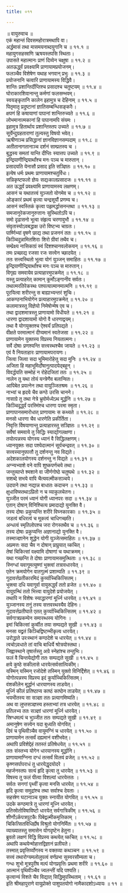 ```yaml
---
title: ०११

---
```

॥ वायुरुवाच ॥  
एकं महान्तं दिवसमहोरात्रमथापि वा।  
अर्द्धमासं तथा मासमयनाब्दयुगानि च ॥ ११.१ ॥  
महायुगसहस्राणि ऋषयस्तपसि स्थिताः।  
उपासते महात्मानः प्राणं दिव्येन चक्षुषा ॥ ११.२ ॥  
अतऊर्द्ध्वं प्रवक्ष्यामि प्राणायामप्रयोजनम्।  
फलञ्चैव विशेषेण यथाह भगवान् प्रभुः ॥ ११.३ ॥  
प्रयोजनानि चत्वारि प्राणायामस्य विद्धिवै।  
शान्तिः प्रशान्तिर्दीप्तिश्च प्रसादश्च चतुष्टयम् ॥ ११.४ ॥  
घोराकारशिवानान्तु कर्मणां फलसम्भवम्।  
स्वयङ्कृतानि कालेन इहामुत्र च देहिनाम् ॥ ११.५ ॥  
पितृमातृ प्रदुष्टानां ज्ञातिसम्बन्धिसङ्करैः।  
क्षपणं हि कषायाणां पापानां शान्तिरुच्यते ॥ ११.६ ॥  
लोभमानात्मकानां हि पापानामपि संयमः ।  
इहामुत्र हितार्थाय प्रशान्तिस्तप उच्यते ॥ ११.७ ॥  
सूर्येन्दुग्रहताराणां तुल्यस्तु विषयो भवेत्।  
ऋषीणाञ्च प्रसिद्धानां ज्ञानविज्ञानसम्पदाम् ॥ ११.८ ॥  
अतीतानागतानाञ्च दर्शनं साम्प्रतस्य च ।  
बुद्धस्य समतां यान्ति दीप्तिः स्यात्तप उच्यते ॥ ११.९ ॥  
इन्द्रियाणीन्द्रियार्थांश्च मनः पञ्च च मारुतान् ।  
प्रसादयति येनासौ प्रसाद इति सञ्ज्ञितः ॥ ११.१० ॥  
इत्येष धर्मः प्रथमः प्राणायामश्चतुर्विधः।  
सन्निकृष्टफलो ज्ञेयः सद्यःकालप्रसादजः ॥ ११.११ ॥  
अत ऊर्द्ध्वं प्रवक्ष्यामि प्राणायामस्य लक्षणम्।  
आसनं च यथातत्त्वं युञ्जतो योगमेव च ॥ ११.१२ ॥  
ओङ्कारं प्रथमं कृत्वा चन्द्रसूयौं प्रणम्य च।  
आसनं स्वस्तिकं कृत्वा पझमर्द्धासनन्तथा ॥ ११.१३ ॥  
समजानुरेकजानुरुत्तानः सुस्थितोऽपि च।  
समो दृढासनो भूत्वा संहृत्य चरणावुभौ ॥ ११.१४ ॥  
संवृतास्योऽवबद्धाक्ष उरो विष्टभ्य चाग्रतः।  
पार्ष्णिभ्यां वृषणे छाद्य तथा प्रजननं ततः ॥ ११.१५ ॥  
किञ्चिदुन्नामितशिराः शिरो ग्रीवां तथैव च।  
सम्प्रेक्ष्य नासिकाग्रं स्वं दिशश्चानवलोकयन् ॥ ११.१६ ॥  
तमः प्रच्छाद्य रजसा रजः सत्त्वेन च्छादयेत् ।  
ततः सत्त्वस्थितो भूत्वा योगं युञ्जन् समाहितः ॥ ११.१७ ॥  
इन्द्रियाणीन्द्रियार्थांश्च मनः पञ्च स मारुतान्।  
विगृह्य समवायेव प्रत्याहारमुपक्रमेत् ॥ ११.१८ ॥  
यस्तु प्रत्याहरेत् कामान् कूर्मोऽङ्गानीव सर्वतः।  
तथात्मरतिरेकस्थः पश्यत्यात्मानमात्मनि ॥ ११.१९ ॥  
पूरयित्वा शरीरन्तु स बाह्याभ्यन्तरं शुचिः।  
आकण्ठनाभियोगेन प्रत्याहारमुपक्रमेत् ॥ ११.२० ॥  
कलामात्रस्तु विज्ञेयो निमेषोन्मेष एव च।  
तथा द्वादशमात्रस्तु प्राणायामो विधीयते ॥ ११.२१ ॥  
धारणा द्वादशायामो योगो वै धारणाद्वयम्।  
तथा वै योगयुक्तश्च ऐश्वर्यं प्रतिपद्यते ।  
वीक्षते परमात्मानं दीप्यमानं स्वतेजसा ॥ ११.२२ ॥  
प्राणायामेन युक्तस्य विप्रस्य नियतात्मनः।  
सर्वे दोषाः प्रणश्यन्ति सत्त्वस्थश्चैव जायते ॥ ११.२३ ॥  
एवं वै नियताहारः प्राणायामपरायणः।  
जित्वा जित्वा सदा भूमिमारोहेत्तु सदा मुनिः ॥ ११.२४ ॥  
अजिता हि महाभूमिर्दोषानुत्पादयेद्बहून् ।  
विवर्द्धयति सम्मोहं न रोहेदजितां ततः ॥ ११.२५ ॥  
नालेन तु यथा तोयं यन्त्रेणैव बलान्वितः।  
आपिबेत प्रयत्नेन तथा वायुञ्जितश्रमः ॥ ११.२६ ॥  
नाभ्यां च हृदये चैव कण्ठे उरसि चानने।  
नासाग्रे तु तथा नेत्रे भ्रुवोर्मध्येऽथ मूर्द्धनि ॥ ११.२७ ॥  
किञ्चिदूर्द्ध्वं परस्मिंश्च धारणा परमा स्मृता।  
प्राणापानसमारोधात् प्राणायामः स कथ्यते ॥ ११.२८ ॥  
मनसो धारणा चैव धारणेति प्रकीर्तिता।  
निवृत्ति र्विषयाणान्तु प्रत्याहारस्तु सञ्ज्ञितः ॥ ११.२९ ॥  
सर्वेषां समवाये तु सिद्धिः स्याद्योगलक्षणा।  
तयोत्पन्नस्य योगस्य ध्यानं वै सिद्धिलक्षणम्।  
ध्यानयुक्तः सदा पश्येदात्मानं सूर्यचन्द्रवत् ॥ ११.३० ॥  
सत्त्वस्यानुपपत्तौ तु दर्शनन्तु नव विद्यते।  
अदेशकालयोगस्य दर्शनन्तु न विद्यते ॥ ११.३१ ॥  
अग्न्यभ्याशे वने वापि शुष्कपर्णचये तथा।  
जन्तुव्याप्ते श्मशाने वा जीर्णगोष्ठे चतुष्पथे ॥ ११.३२ ॥  
सशब्दे सभये वापि चैत्यवल्मीकसञ्चये।  
उदपाने तथा नद्यान्न बाधातः कदाचन ॥ ११.३३ ॥  
क्षुधाविष्स्तथाऽप्रितो न च व्याकुलचेतनः।  
युञ्जीत परमं ध्यानं योगी ध्यानपरः सदा ॥ ११.३४ ॥  
एतान् दोषान् विनिश्चित्य प्रमादाद्यो युनक्ति वै।  
तस्य दोषाः प्रकुप्यन्ति शरीरे विघ्नकारकाः ॥ ११.३५ ॥  
जडत्वं बधिरत्वं च मूकत्वं चाधिगच्छति।  
अन्धत्वं स्मृतिलोपश्च जरा रोगस्तथैव च ॥ ११.३६ ॥  
तस्य दोषाः प्रकुप्यन्ति अज्ञानाद्यो युनक्ति वै।  
तस्माज्ज्ञानेन शुद्धेन योगी युञ्जेत्समाहितः ॥ ११.३७ ॥  
अप्रमत्तः सदा चैव न दोषान् प्राप्रुयात् व्कचित् ।  
तेषां चिकित्सां वक्ष्यामि दोषाणां च यथाक्रमम्।  
यथा गच्छन्ति ते दोषाः प्राणायामसमुत्थिताः ॥ ११.३८ ॥  
स्निग्धां यवागूमत्युष्णां भुक्त्वां तत्रावधारयेत् ।  
एतेन क्रमयोगेन वातगुल्मं प्रशाम्यति ॥ ११.३९ ॥  
गुदावर्त्तप्रतीकारमिदं कुर्य्याच्चिकित्सितम्।  
भुक्त्वा दधि यवागूर्वा वायुरूर्द्ध्वं ततो व्रजेत ॥ ११.४० ॥  
वायुग्रन्थिं ततो भित्त्वा वायुदेशे प्रयोजयेत् ।  
तथापि न विशेषः स्याद्धारणां मूर्ध्नि धारयेत् ॥ ११.४१ ॥  
युञ्जानस्य तनुं तस्य सत्तवस्थस्यैव देहिनः।  
गुदावर्त्तप्रतीघाते एतत् कुर्य्याच्चिकित्सितम् ॥ ११.४२ ॥  
सर्वगात्रप्रकम्पेन समारब्धस्य योगिनः ।  
इमां चिकित्सां कुर्व्वीत तया सम्पद्यते सुखी ॥ ११.४३ ॥  
मनसा यद्व्रतं किञ्चिद्विष्टम्भीकृत्य धारयेत्।  
उरोद्धाते उरःस्थानं कण्ठदेशे च धारयेत् ॥ ११.४४ ॥  
त्वचोऽवधाते तां वाचि बाधिर्ये श्रोत्रयोस्तथा।  
जिह्वास्थाने तृषार्त्तस्तु अग्रे स्नेहांश्च तन्तुभिः।  
फलं वै चिन्तयेद्योगी ततः सम्पद्यते सुखी ॥ ११.४५ ॥  
क्षये कुष्ठे सकीलासे धारयेत्सर्वसात्विकीम्।  
यस्मिन् यस्मिन् रजोदेशे तस्मिन् युक्तो विनिर्द्दिशेत् ॥ ११.४६ ॥  
योगोत्पन्नस्य विप्रस्य इदं कुर्याच्चिकित्सितम्।  
वंशकीलेन मूर्द्धानं धारयाणस्य ताडयेत्।  
मूर्ध्नि कीलं प्रतिष्ठाप्य काष्ठं काष्ठेन ताडयेत् ॥ ११.४७ ॥  
भयभीतस्य सा सञ्ज्ञा ततः प्रत्यागमिष्यति।  
अथ वा लुप्तसञ्ज्ञस्य हस्ताभ्यां तत्र धारयेत् ॥ ११.४८ ॥  
प्रतिलभ्य ततः सञ्ज्ञां धारणां मूर्ध्नि धारयेत्।  
स्रिग्धमल्पं च भुञ्जीत ततः सम्पद्यते सुखी ॥ ११.४९ ॥  
अमानुषेण सत्त्वेन यदा बुध्यति योगवित् ।  
दिवं च पृथिवीञ्चैव वायुमग्निं च धारयेत् ॥ ११.५० ॥  
प्राणायामेन तत्सर्वं दह्यमानं वशीभवेत्।  
अथापि प्रविशेद्देहं ततस्तं प्रतिषेधयेत् ॥ ११.५१ ॥  
ततः संस्तभ्य योगेन धारयानस्य मूर्द्धानि।  
प्राणायामाग्निना दग्धं तत्सर्वं विलयं व्रजेत् ॥ ११.५२ ॥  
कृष्णसर्पापराधं तु धारयेद्धृदयोदरे ।  
महर्जनस्तपः सत्यं हृदि कृत्वा तु धारयेत् ॥ ११.५३ ॥  
विषस्य तु फलं पीत्वा विशल्यां धारयेत्ततः ।  
सर्वतः सनगां पृथ्वीं कृत्वा मनसि धारयेत् ॥ ११.५४ ॥  
हृदि कृत्वा समुद्रांश्च तथा सर्वाश्च देवताः ।  
सहस्रेण घटानाञ्च युक्तः स्नायीत योगवित् ॥ ११.५५ ॥  
उदके कण्ठमात्रे तु धारणां मूध्नि धारयेत्।  
प्रतिस्रोतोविषाविष्टो धारयेत् सर्वगात्रिकीम् ॥ ११.५६ ॥  
शीर्णोऽर्कपत्रपुटकैः पिबेद्वल्मीकमृत्तिकाम् ।  
चिकित्सितविधिर्ह्येष विश्रुतो योगनिर्मितः ॥ ११.५७ ॥  
व्याख्यातस्तु समासेन योगदृष्टेन हेतुना।  
ब्रुवतो लक्षणं विद्धि विप्रस्य कथयेत् व्कचित् ॥ ११.५८ ॥  
अथापि कथयेन्मोहात्तद्विज्ञानं प्रलीयते।  
तस्मात् प्रवृत्तिर्य्योगस्य न वक्तव्या कथञ्चन ॥ ११.५९ ॥  
सत्त्वं तथारोग्यमलोलुपत्वं वर्णप्रभा सुस्वरसौम्यता च।  
गन्धः शुभो मूत्रपुरीष मल्पं योगप्रवृत्तिः प्रथमा शरीरे ॥ ११.६० ॥  
आत्मानं पृथिवीञ्चैव ज्वलन्तीं यदि पश्यति।  
कृत्वान्यं विशते चैव विद्यात् सिद्धिमुपस्थिताम् । ११.६१ ॥  
इति श्रीमहापुराणे वायुप्रोक्ते पाशुपतयोगो नामैकादशोऽध्यायः ॥ ११ ॥